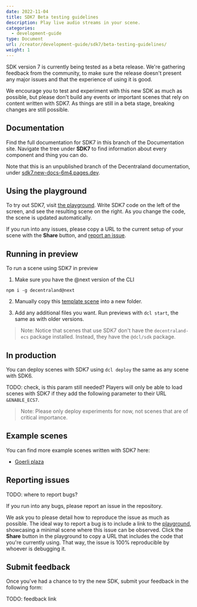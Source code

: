 ```yaml
---
date: 2022-11-04
title: SDK7 Beta testing guidelines
description: Play live audio streams in your scene.
categories:
  - development-guide
type: Document
url: /creator/development-guide/sdk7/beta-testing-guidelines/
weight: 1
---
```



SDK version 7 is currently being tested as a beta release. We're gathering feedback from the community, to make sure the release doesn't present any major issues and that the experience of using it is good.

We encourage you to test and experiment with this new SDK as much as possible, but please don't build any events or important scenes that rely on content written with SDK7. As things are still in a beta stage, breaking changes are still possible.

## Documentation

Find the full documentation for SDK7 in this branch of the Documentation site. Navigate the tree under **SDK7** to find information about every component and thing you can do.

Note that this is an unpublished branch of the Decentraland documentation, under [sdk7.new-docs-6m4.pages.dev](https://sdk7.new-docs-6m4.pages.dev).

## Using the playground

To try out SDK7, visit [the playground](https://decentraland.github.io/sdk-playground/). Write SDK7 code on the left of the screen, and see the resulting scene on the right. As you change the code, the scene is updated automatically.

If you run into any issues, please copy a URL to the current setup of your scene with the **Share** button, and [report an issue](#reporting-issues).


## Running in preview

To run a scene using SDK7 in preview

1) Make sure you have the @next version of the CLI

`npm i -g decentraland@next`

2) Manually copy this [template scene](https://github.com/decentraland/ecs7-template) into a new folder.

3) Add any additional files you want. Run previews with `dcl start`, the same as with older versions.

> Note: Notice that scenes that use SDK7 don't have the `decentraland-ecs` package installed. Instead, they have the `@dcl/sdk` package.

## In production

You can deploy scenes with SDK7 using `dcl deploy` the same as any scene with SDK6.

TODO: check, is this param still needed?
Players will only be able to load scenes with SDK7 if they add the following parameter to their URL `&ENABLE_ECS7`.

> Note: Please only deploy experiments for now, not scenes that are of critical importance.

## Example scenes

You can find more example scenes written with SDK7 here:

- [Goerli plaza](https://github.com/decentraland-scenes/sdk7-goerli-plaza)


## Reporting issues

TODO: where to report bugs?

If you run into any bugs, please report an issue in the []() repository.

We ask you to please detail how to reproduce the issue as much as possible. The ideal way to report a bug is to include a link to the [playground](https://decentraland.github.io/sdk-playground/), showcasing a minimal scene where this issue can be observed. Click the **Share** button in the playground to copy a URL that includes the code that you're currently using. That way, the issue is 100% reproducible by whoever is debugging it.


## Submit feedback

Once you've had a chance to try the new SDK, submit your feedback in the following form:

TODO: feedback link